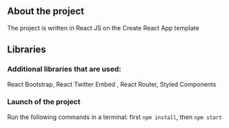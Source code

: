## About the project

The project is written in React JS on the Create React App template

## Libraries

### Additional libraries that are used:
React Bootstrap, React Twitter Embed , React Router, Styled Components

### Launch of the project

Run the following commands in a terminal: first `npm install`, then `npm start`

